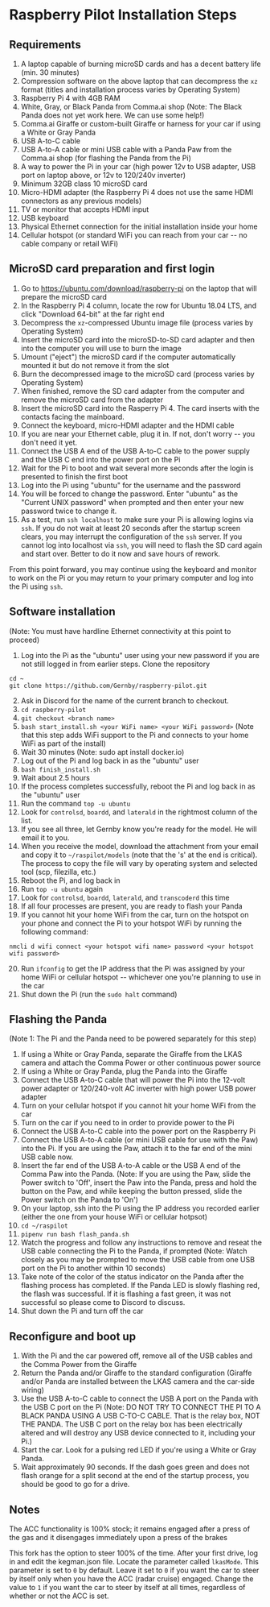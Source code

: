 # Raspberry Pilot Installation Steps

## Requirements

1. A laptop capable of burning microSD cards and has a decent battery life (min. 30 minutes)
2. Compression software on the above laptop that can decompress the `xz` format (titles and installation process varies by Operating System)
3. Raspberry Pi 4 with 4GB RAM
4. White, Gray, or Black Panda from Comma.ai shop (Note: The Black Panda does not yet work here. We can use some help!)
5. Comma.ai Giraffe or custom-built Giraffe or harness for your car if using a White or Gray Panda
6. USB A-to-C cable
7. USB A-to-A cable or mini USB cable with a Panda Paw from the Comma.ai shop (for flashing the Panda from the Pi)
8. A way to power the Pi in your car (high power 12v to USB adapter, USB port on laptop above, or 12v to 120/240v inverter)
9. Minimum 32GB class 10 microSD card
10. Micro-HDMI adapter (the Raspberry Pi 4 does not use the same HDMI connectors as any previous models)
11. TV or monitor that accepts HDMI input
12. USB keyboard
13. Physical Ethernet connection for the initial installation inside your home
14. Cellular hotspot (or standard WiFi you can reach from your car -- no cable company or retail WiFi)

## MicroSD card preparation and first login

1. Go to https://ubuntu.com/download/raspberry-pi on the laptop that will prepare the microSD card
2. In the Raspberry Pi 4 column, locate the row for Ubuntu 18.04 LTS, and click "Download 64-bit" at the far right end
3. Decompress the `xz`-compressed Ubuntu image file (process varies by Operating System)
4. Insert the microSD card into the microSD-to-SD card adapter and then into the computer you will use to burn the image
5. Umount ("eject") the microSD card if the computer automatically mounted it but do not remove it from the slot
6. Burn the decompressed image to the microSD card (process varies by Operating System)
7. When finished, remove the SD card adapter from the computer and remove the microSD card from the adapter
8. Insert the microSD card into the Rasperry Pi 4. The card inserts with the contacts facing the mainboard.
9. Connect the keyboard, micro-HDMI adapter and the HDMI cable
10. If you are near your Ethernet cable, plug it in. If not, don't worry -- you don't need it yet.
11. Connect the USB A end of the USB A-to-C cable to the power supply and the USB C end into the power port on the Pi
12. Wait for the Pi to boot and wait several more seconds after the login is presented to finish the first boot
13. Log into the Pi using "ubuntu" for the username and the password
14. You will be forced to change the password. Enter "ubuntu" as the "Current UNIX password" when prompted and then enter your new password twice to change it.
15. As a test, run `ssh localhost` to make sure your Pi is allowing logins via `ssh`. If you do not wait at least 20 seconds after the startup screen clears, you may interrupt the configuration of the `ssh` server. If you cannot log into localhost via `ssh`, you will need to flash the SD card again and start over. Better to do it now and save hours of rework.

From this point forward, you may continue using the keyboard and monitor to work on the Pi or you may return to your primary computer and log into the Pi using `ssh`.

## Software installation
(Note: You must have hardline Ethernet connectivity at this point to proceed)

1. Log into the Pi as the "ubuntu" user using your new password if you are not still logged in from earlier steps. Clone the repository

`cd ~`  
`git clone https://github.com/Gernby/raspberry-pilot.git`  

2. Ask in Discord for the name of the current branch to checkout.
3. `cd raspberry-pilot`
4. `git checkout <branch name>`
5. `bash start_install.sh <your WiFi name> <your WiFi password>` (Note that this step adds WiFi support to the Pi and connects to your home WiFi as part of the install)
6. Wait 30 minutes (Note: <temp> sudo apt install docker.io)
7. Log out of the Pi and log back in as the "ubuntu" user
8. `bash finish_install.sh`
9. Wait about 2.5 hours
10. If the process completes successfully, reboot the Pi and log back in as the "ubuntu" user
11. Run the command `top -u ubuntu`
12. Look for `controlsd`, `boardd`, and `laterald` in the rightmost column of the list.
13. If you see all three, let Gernby know you're ready for the model. He will email it to you.
14. When you receive the model, download the attachment from your email and copy it to `~/raspilot/models` (note that the 's' at the end is critical). The process to copy the file will vary by operating system and selected tool (scp, filezilla, etc.)
15. Reboot the Pi, and log back in
16. Run `top -u ubuntu` again
17. Look for `controlsd`, `boardd`, `laterald`, and `transcoderd` this time
18. If all four processes are present, you are ready to flash your Panda
19. If you cannot hit your home WiFi from the car, turn on the hotspot on your phone and connect the Pi to your hotspot WiFi by running the following command:

`nmcli d wifi connect <your hotspot wifi name> password <your hotspot wifi password>`

20. Run `ifconfig` to get the IP address that the Pi was assigned by your home WiFi or cellular hotspot -- whichever one you're planning to use in the car
21. Shut down the Pi (run the `sudo halt` command)

## Flashing the Panda
(Note 1: The Pi and the Panda need to be powered separately for this step)

1. If using a White or Gray Panda, separate the Giraffe from the LKAS camera and attach the Comma Power or other continuous power source
2. If using a White or Gray Panda, plug the Panda into the Giraffe
3. Connect the USB A-to-C cable that will power the Pi into the 12-volt power adapter or 120/240-volt AC inverter with high power USB power adapter
4. Turn on your cellular hotspot if you cannot hit your home WiFi from the car
5. Turn on the car if you need to in order to provide power to the Pi
6. Connect the USB A-to-C cable into the power port on the Raspberry Pi
7. Connect the USB A-to-A cable (or mini USB cable for use with the Paw) into the Pi. If you are using the Paw, attach it to the far end of the mini USB cable now.
8. Insert the far end of the USB A-to-A cable or the USB A end of the Comma Paw into the Panda.
(Note: If you are using the Paw, slide the Power switch to 'Off', insert the Paw into the Panda, press and hold the button on the Paw, and while keeping the button pressed, slide the Power switch on the Panda to 'On')
9. On your laptop, ssh into the Pi using the IP address you recorded earlier (either the one from your house WiFi or cellular hotpsot)
10. `cd ~/raspilot`
11. `pipenv run bash flash_panda.sh`
12. Watch the progress and follow any instructions to remove and reseat the USB cable connecting the Pi to the Panda, if prompted
(Note: Watch closely as you may be prompted to move the USB cable from one USB port on the Pi to another within 10 seconds)
13. Take note of the color of the status indicator on the Panda after the flashing process has completed. If the Panda LED is slowly flashing red, the flash was successful. If it is flashing a fast green, it was not successful so please come to Discord to discuss.
14. Shut down the Pi and turn off the car

## Reconfigure and boot up

1. With the Pi and the car powered off, remove all of the USB cables and the Comma Power from the Giraffe
2. Return the Panda and/or Giraffe to the standard configuration (Giraffe and/or Panda are installed between the LKAS camera and the car-side wiring)
3. Use the USB A-to-C cable to connect the USB A port on the Panda with the USB C port on the Pi (Note: DO NOT TRY TO CONNECT THE PI TO A BLACK PANDA USING A USB C-TO-C CABLE. That is the relay box, NOT THE PANDA. The USB C port on the relay box has been electrically altered and will destroy any USB device connected to it, including your Pi.)
3. Start the car. Look for a pulsing red LED if you're using a White or Gray Panda.
4. Wait approximately 90 seconds. If the dash goes green and does not flash orange for a split second at the end of the startup process, you should be good to go for a drive.

## Notes

The ACC functionality is 100% stock; it remains engaged after a press of the gas and it disengages immediately upon a press of the brakes

This fork has the option to steer 100% of the time. After your first drive, log in and edit the kegman.json file. Locate the parameter called `lkasMode`. This parameter is set to `0` by default. Leave it set to `0` if you want the car to steer by itself only when you have the ACC (radar cruise) engaged. Change the value to `1` if you want the car to steer by itself at all times, regardless of whether or not the ACC is set.
